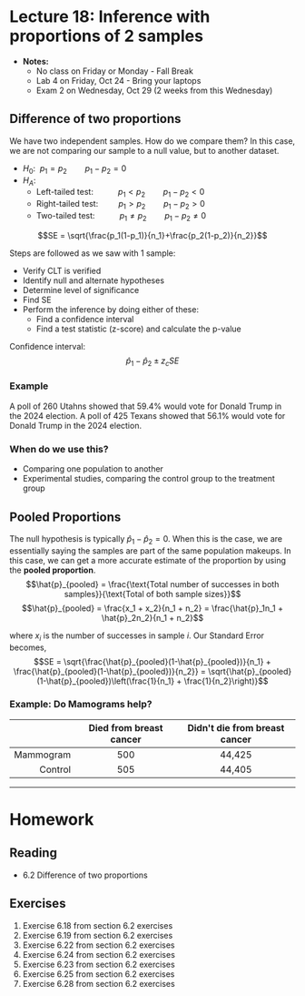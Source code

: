 # Lecture 18: Inference with proportions of 2 samples
* __Notes:__
  * No class on Friday or Monday - Fall Break
  * Lab 4 on Friday, Oct 24 - Bring your laptops
  * Exam 2 on Wednesday, Oct 29 (2 weeks from this Wednesday)

## Difference of two proportions
We have two independent samples. How do we compare them? In this case, we are not comparing our sample to a null value, but to another dataset.
* $H_0:~~p_1=p_2 \qquad p_1−p_2=0$
* $H_A$:
    * Left-tailed test: $\qquad ~~p_1<p_2 \qquad p_1−p_2<0$
    * Right-tailed test: $\qquad p_1>p_2 \qquad p_1−p_2>0$
    * Two-tailed test: $\qquad~~p_1\ne p_2 \qquad p_1−p_2\ne 0$

$$SE = \sqrt{\frac{p_1(1-p_1)}{n_1}+\frac{p_2(1-p_2)}{n_2}}$$

Steps are followed as we saw with 1 sample:
* Verify CLT is verified
* Identify null and alternate hypotheses
* Determine level of significance
* Find SE
* Perform the inference by doing either of these:
    * Find a confidence interval
    * Find a test statistic (z-score) and calculate the p-value

Confidence interval:
$$\hat{p}_1-\hat{p}_2 \pm z_cSE$$

### Example
A poll of 260 Utahns showed that 59.4% would vote for Donald Trump in the 2024 election.
A poll of 425 Texans showed that 56.1% would vote for Donald Trump in the 2024 election.

### When do we use this?
* Comparing one population to another
* Experimental studies, comparing the control group to the treatment group

## Pooled Proportions
The null hypothesis is typically $\hat{p}_1-\hat{p}_2=0$. When this is the case, we are essentially saying the samples are part of the same population makeups. In this case, we can get a more accurate estimate of the proportion by using the __pooled proportion__.
$$\hat{p}_{pooled} = \frac{\text{Total number of successes in both samples}}{\text{Total of both sample sizes}}$$
$$\hat{p}_{pooled} = \frac{x_1 + x_2}{n_1 + n_2} = \frac{\hat{p}_1n_1 + \hat{p}_2n_2}{n_1 + n_2}$$

where $x_i$ is the number of successes in sample $i$. Our Standard Error becomes,
$$SE = \sqrt{\frac{\hat{p}_{pooled}(1-\hat{p}_{pooled})}{n_1} + \frac{\hat{p}_{pooled}(1-\hat{p}_{pooled})}{n_2}} = \sqrt{\hat{p}_{pooled}(1-\hat{p}_{pooled})\left(\frac{1}{n_1} + \frac{1}{n_2}\right)}$$


### Example: Do Mamograms help?

|           | Died from breast cancer | Didn't die from breast cancer |
| --------: | :---------------------: | :---------------------------: |
| Mammogram | 500                     | 44,425                        |
| Control   | 505                     | 44,405                        |

-----
# Homework
## Reading
* 6.2 Difference of two proportions

## Exercises
1. Exercise 6.18 from section 6.2 exercises
2. Exercise 6.19 from section 6.2 exercises
3. Exercise 6.22 from section 6.2 exercises
4. Exercise 6.24 from section 6.2 exercises
5. Exercise 6.23 from section 6.2 exercises
6. Exercise 6.25 from section 6.2 exercises
7. Exercise 6.28 from section 6.2 exercises